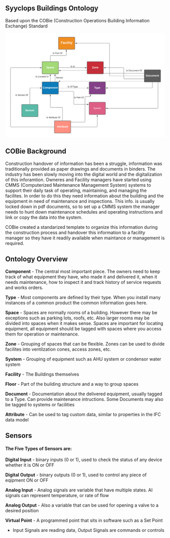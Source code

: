 
## Syyclops Buildings Ontology
Based upon the COBie (Construction Operations Building Information Exchange) Standard

![](<SyyclopsOntology.png>)

## COBie Background

Construction handover of information has been a struggle, information was traditionally provided as paper drawings and documents in binders. The industry has been slowly moving into the digital world and the digitalization of this inforamtion. Owneres and Facility managers have started using CMMS (Computerized Maintenance Management System) systems to support their daily task of operating, maintaining, and managing the facilites. In order to do this they need information about the building and the equipment in need of maintenance and inspections. This info. is usually locked down in pdf documents, so to set up a CMMS system the manager needs to hunt down maintenance schedules and operating instructions and link or copy the data into the system. 

COBie created a standarized template to organize this information during the construction process and handover this information to a facility manager so they have it readily available when maintance or management is required. 

## Ontology Overview 

**Component** - The central most important piece. The owners need to keep track of what equipment they have, who made it and delivered it, when it needs maintenance, how to inspect it and track history of service requests and works orders. 

**Type** - Most components are defined by their type. When you install many instances of a common product the common information goes here.

**Space** - Spaces are normally rooms of a building. However there may be exceptions such as parking lots, roofs, etc. Also larger rooms may be divided into spaces when it makes sense. Spaces are important for locating equipment, all equipment should be tagged with spaces where you access them for operation or maintenance. 

**Zone** - Grouping of spaces that can be flexible. Zones can be used to divide facilites into ventilzation cones, access zones, etc. 

**System** - Grouping of equipment such as AHU system or condensor water system

**Facility** - The Buildings themselves

**Floor** -  Part of the building structure and a way to group spaces

**Document** - Documentation about the delivered equipment, usually tagged to a Type. Can provide maintenance intructions. Some Documents may also be tagged to systems or facilities 

**Attribute** - Can be used to tag custom data, similar to properties in the IFC data model

## Sensors

#### The Five Types of Sensors are: 

**Digital Input** - binary inputs (0 or 1), used to check the status of any device whether it is ON or OFF

**Digital Output** - binary outputs (0 or 1), used to control any piece of eqipment ON or OFF

**Analog Input** - Analog signals are variable that have multiple states. AI signals can represent temperature, or rate of flow

**Analog Output** - Also a variable that can be used for opening a valve to a desired position

**Virtual Point** - A programmed point that sits in software such as a Set Point

- Input Signals are reading data, Output Signals are commands or controls
